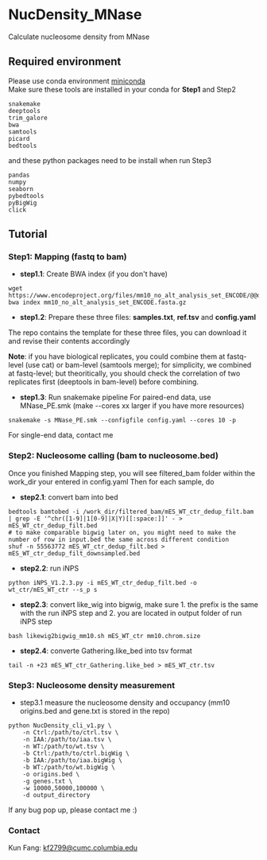 # NucDensity_MNase
Calculate nucleosome density from MNase

## Required environment
Please use conda environment [miniconda](https://www.anaconda.com/docs/getting-started/miniconda/main)  
Make sure these tools are installed in your conda for __Step1__ and Step2
```
snakemake
deeptools
trim_galore
bwa
samtools
picard
bedtools
```
and these python packages need to be install when run Step3
```
pandas
numpy
seaborn
pybedtools
pyBigWig
click
```

## Tutorial
### Step1: Mapping (fastq to bam)
* **step1.1**: Create BWA index (if you don't have)
```
wget https://www.encodeproject.org/files/mm10_no_alt_analysis_set_ENCODE/@@download/mm10_no_alt_analysis_set_ENCODE.fasta.gz
bwa index mm10_no_alt_analysis_set_ENCODE.fasta.gz
```
* **step1.2**: Prepare these three files: **samples.txt**, **ref.tsv** and **config.yaml**  

The repo contains the template for these three files, you can download it and revise their contents accordingly  

**Note**: if you have biological replicates, you could combine them at fastq-level (use cat) or bam-level (samtools merge); for simplicity, we combined at fastq-level; but theoritically, you should check the correlation of two replicates first (deeptools in bam-level) before combining.

* **step1.3**: Run snakemake pipeline
For paired-end data, use MNase_PE.smk (make --cores xx larger if you have more resources)
```
snakemake -s MNase_PE.smk --configfile config.yaml --cores 10 -p
```
For single-end data, contact me

### Step2: Nucleosome calling (bam to nucleosome.bed)
Once you finished Mapping step, you will see filtered_bam folder within the work_dir your entered in config.yaml
Then for each sample, do
* **step2.1**: convert bam into bed
```
bedtools bamtobed -i /work_dir/filtered_bam/mES_WT_ctr_dedup_filt.bam | grep -E '^chr([1-9]|1[0-9]|X|Y)[[:space:]]' - > mES_WT_ctr_dedup_filt.bed
# to make comparable bigwig later on, you might need to make the number of row in input.bed the same across different condition
shuf -n 55563772 mES_WT_ctr_dedup_filt.bed > mES_WT_ctr_dedup_filt_downsampled.bed
```
* **step2.2**: run iNPS
```
python iNPS_V1.2.3.py -i mES_WT_ctr_dedup_filt.bed -o wt_ctr/mES_WT_ctr --s_p s
```
* **step2.3**: convert like_wig into bigwig, make sure 1. the prefix is the same with the run iNPS step and 2. you are located in output folder of run iNPS step
```
bash likewig2bigwig_mm10.sh mES_WT_ctr mm10.chrom.size
```
* **step2.4**: converte Gathering.like_bed into tsv format
```
tail -n +23 mES_WT_ctr_Gathering.like_bed > mES_WT_ctr.tsv
```

### Step3: Nucleosome density measurement
* step3.1 measure the nucleosome density and occupancy (mm10 origins.bed and gene.txt is stored in the repo)
```
python NucDensity_cli_v1.py \
    -n Ctrl:/path/to/ctrl.tsv \
    -n IAA:/path/to/iaa.tsv \
    -n WT:/path/to/wt.tsv \
    -b Ctrl:/path/to/ctrl.bigWig \
    -b IAA:/path/to/iaa.bigWig \
    -b WT:/path/to/wt.bigWig \
    -o origins.bed \
    -g genes.txt \
    -w 10000,50000,100000 \
    -d output_directory
```
If any bug pop up, please contact me :)

### Contact
Kun Fang: kf2799@cumc.columbia.edu
